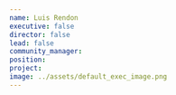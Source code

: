 ```yaml
---
name: Luis Rendon
executive: false
director: false
lead: false
community_manager:   
position:  
project:  
image: ../assets/default_exec_image.png
---
```

